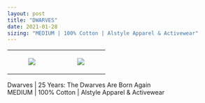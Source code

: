 ```yaml
---
layout: post
title: "DWARVES"
date: 2021-01-28
sizing: "MEDIUM | 100% Cotton | Alstyle Apparel & Activewear"
---
```




<table style="width:100%;"><tr><td style="vertical-align:top;">
      <figure class="tmblr-full" data-orig-height="2048" data-orig-width="1365" data-orig-src="https://concertshirts.netlify.app/shirts/0288/0288-01.jpg"><img src="https://64.media.tumblr.com/9573d36142c142c68ffdb56df2d3f9fe/db3b82ef7a353059-0c/s540x810/9db21ef52cf5ed176642aa959e469903a28300e7.jpg" data-orig-height="2048" data-orig-width="1365" data-orig-src="https://concertshirts.netlify.app/shirts/0288/0288-01.jpg"/></figure></td>
    <td style="vertical-align:top;">
      <figure class="tmblr-full" data-orig-height="2048" data-orig-width="1365" data-orig-src="https://concertshirts.netlify.app/shirts/0288/0288-02.jpg"><img src="https://64.media.tumblr.com/5ced0edef867b5ee0accbd40f78e0b5c/db3b82ef7a353059-4f/s540x810/1abeeeb3dac5132da6530e1997742f540dbffc12.jpg" data-orig-height="2048" data-orig-width="1365" data-orig-src="https://concertshirts.netlify.app/shirts/0288/0288-02.jpg"/></figure></td>
  </tr></table><p>
  Dwarves | 25 Years: The Dwarves Are Born Again<br/>MEDIUM | 100% Cotton | Alstyle Apparel &amp; Activewear
</p>
